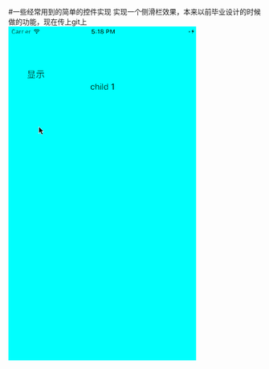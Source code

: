 #一些经常用到的简单的控件实现
实现一个侧滑栏效果，本来以前毕业设计的时候做的功能，现在传上git上
![image](https://github.com/RogueAndy/ZSide/blob/master/ZSide/ZSide/Zside.gif) 



